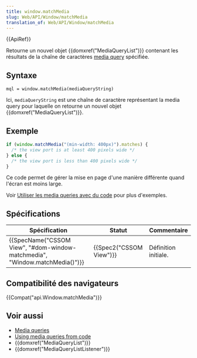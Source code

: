 ```yaml
---
title: window.matchMedia
slug: Web/API/Window/matchMedia
translation_of: Web/API/Window/matchMedia
---
```

{{ApiRef}}

Retourne un nouvel objet {{domxref("MediaQueryList")}} contenant les résultats de la chaîne de caractères [media query](/en-US/docs/CSS/Media_queries) spécifiée.

## Syntaxe

    mql = window.matchMedia(mediaQueryString)

Ici, `mediaQueryString` est une chaîne de caractère représentant la media query pour laquelle on retourne un nouvel objet {{domxref("MediaQueryList")}}.

## Exemple

```js
if (window.matchMedia("(min-width: 400px)").matches) {
  /* the view port is at least 400 pixels wide */
} else {
  /* the view port is less than 400 pixels wide */
}
```

Ce code permet de gérer la mise en page d'une manière différente quand l'écran est moins large.

Voir [Utiliser les media queries avec du code](/en-US/docs/DOM/Using_media_queries_from_code) pour plus d'exemples.

## Spécifications

| Spécification                                                                                        | Statut                           | Commentaire          |
| ---------------------------------------------------------------------------------------------------- | -------------------------------- | -------------------- |
| {{SpecName("CSSOM View", "#dom-window-matchmedia", "Window.matchMedia()")}} | {{Spec2("CSSOM View")}} | Définition initiale. |

## Compatibilité des navigateurs

{{Compat("api.Window.matchMedia")}}

## Voir aussi

- [Media queries](/en-US/docs/CSS/Media_queries)
- [Using media queries from code](/en-US/docs/DOM/Using_media_queries_from_code)
- {{domxref("MediaQueryList")}}
- {{domxref("MediaQueryListListener")}}
